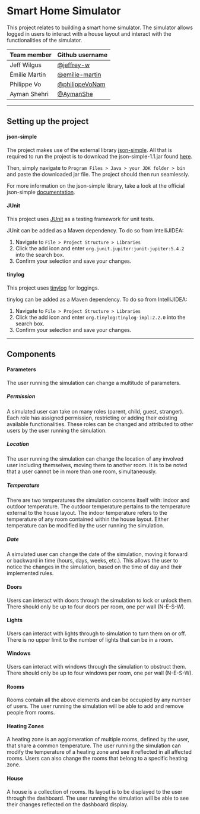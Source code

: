 # Smart Home Simulator

This project relates to building a smart home simulator.
The simulator allows logged in users to interact with a house layout and interact with the functionalities of the simulator.

| Team member      | Github username                                     |
|------------------|-----------------------------------------------------|
| Jeff Wilgus      | [@jeffrey-w](https://github.com/jeffrey-w)          |
| Émilie Martin    | [@emilie-martin](https://github.com/emilie-martin)  |
| Philippe Vo      | [@philippeVoNam](https://github.com/philippeVoNam)  |
| Ayman Shehri     | [@AymanShe](https://github.com/AymanShe)            |

---

## Setting up the project
#### json-simple
The project makes use of the external library [json-simple](https://github.com/fangyidong/json-simple).
All that is required to run the project is to download the json-simple-1.1.jar found [here](http://www.java2s.com/Code/Jar/j/Downloadjsonsimple11jar.htm).
  
Then, simply navigate to `Program Files > Java > your JDK folder > bin` and paste the downloaded jar file.
The project should then run seamlessly.

For more information on the json-simple library, take a look at the official json-simple [documentation](https://code.google.com/archive/p/json-simple/).

#### JUnit
This project uses [JUnit](https://junit.org/junit5/) as a testing framework for unit tests. 

JUnit can be added as a Maven dependency. To do so from IntelliJIDEA:
1. Navigate to `File > Project Structure > Libraries`
2. Click the add icon and enter `org.junit.jupiter:junit-jupiter:5.4.2` into the search box.
3. Confirm your selection and save your changes.

#### tinylog
This project uses [tinylog](https://tinylog.org/v2/) for loggings.

tinylog can be added as a Maven dependency. To do so from IntelliJIDEA:
1. Navigate to `File > Project Structure > Libraries`
2. Click the add icon and enter `org.tinylog:tinylog-impl:2.2.0` into the search box.
3. Confirm your selection and save your changes.

---

## Components
#### Parameters
The user running the simulation can change a multitude of parameters.

##### Permission
A simulated user can take on many roles (parent, child, guest, stranger).
Each role has assigned permission, restricting or adding their existing available functionalities.
These roles can be changed and attributed to other users by the user running the simulation.

##### Location
The user running the simulation can change the location of any involved user including themselves, moving them to another room.
It is to be noted that a user cannot be in more than one room, simultaneously.

##### Temperature
There are two temperatures the simulation concerns itself with: indoor and outdoor temperature.
The outdoor temperature pertains to the temperature external to the house layout.
The indoor temperature refers to the temperature of any room contained within the house layout.
Either temperature can be modified by the user running the simulation.

##### Date
A simulated user can change the date of the simulation, moving it forward or backward in time (hours, days, weeks, etc.).
This allows the user to notice the changes in the simulation, based on the time of day and their implemented rules.

#### Doors
Users can interact with doors through the simulation to lock or unlock them.
There should only be up to four doors per room, one per wall (N-E-S-W).

#### Lights
Users can interact with lights through to simulation to turn them on or off.
There is no upper limit to the number of lights that can be in a room.

#### Windows
Users can interact with windows through the simulation to obstruct them.
There should only be up to four windows per room, one per wall (N-E-S-W).

#### Rooms
Rooms contain all the above elements and can be occupied by any number of users.
The user running the simulation will be able to add and remove people from rooms.

#### Heating Zones
A heating zone is an agglomeration of multiple rooms, defined by the user, that share a common temperature.
The user running the simulation can modify the temperature of a heating zone and see it reflected in all affected rooms.
Users can also change the rooms that belong to a specific heating zone.

#### House
A house is a collection of rooms. Its layout is to be displayed to the user through the dashboard.
The user running the simulation will be able to see their changes reflected on the dashboard display.